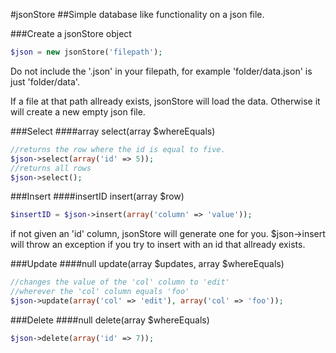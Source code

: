#jsonStore
##Simple database like functionality on a json file.

###Create a jsonStore object
```php
$json = new jsonStore('filepath');
```
Do not include the '.json' in your filepath, for example 'folder/data.json' is just 'folder/data'.

If a file at that path allready exists, jsonStore will load the data.  Otherwise it will create a new empty json file.

###Select
####array select(array $whereEquals)
```php
//returns the row where the id is equal to five.
$json->select(array('id' => 5));
//returns all rows
$json->select();
```

###Insert
####insertID insert(array $row)
```php
$insertID = $json->insert(array('column' => 'value'));
```
if not given an 'id' column, jsonStore will generate one for you. $json->insert will throw an exception if you try to insert with an id that allready exists.

###Update
####null update(array $updates, array $whereEquals)
```php
//changes the value of the 'col' column to 'edit'
//wherever the 'col' column equals 'foo'
$json->update(array('col' => 'edit'), array('col' => 'foo'));
```

###Delete
####null delete(array $whereEquals)
```php
$json->delete(array('id' => 7));
```
